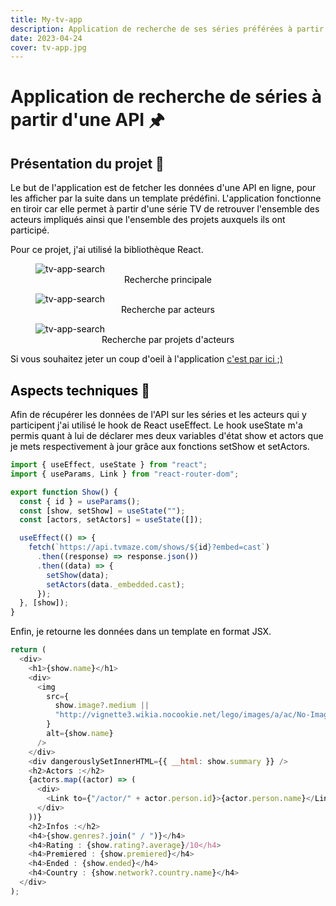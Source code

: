 ```yaml
---
title: My-tv-app
description: Application de recherche de ses séries préférées à partir d'une API.
date: 2023-04-24
cover: tv-app.jpg
---
```


# Application de recherche de séries à partir d'une API 🖈

## Présentation du projet 📜

<font color="black">Le but de l'application est de fetcher les données d'une API en ligne, pour les afficher par la suite dans un template prédéfini. L'application fonctionne en tiroir car elle permet à partir d'une série TV de retrouver l'ensemble des acteurs impliqués ainsi que l'ensemble des projets auxquels ils ont participé.

Pour ce projet, j'ai utilisé la bibliothèque React.

<figure><img style="display: block; margin-left: auto; margin-right: auto" src="/images/projets/tv-search.jpg" alt="tv-app-search"></img><figcaption><center><font color="black">Recherche principale</center></figcaption></figure>

<figure><img style="display: block; margin-left: auto; margin-right: auto" src="/images/projets/tv-actor.jpg" alt="tv-app-search"></img><figcaption><center><font color="black">Recherche par acteurs</center></figcaption></figure>

<figure><img style="display: block; margin-left: auto; margin-right: auto" src="/images/projets/tv-projects.jpg" alt="tv-app-search"></img><figcaption><center><font color="black">Recherche par projets d'acteurs</center></figcaption></figure>

Si vous souhaitez jeter un coup d'oeil à l'application <a href="https://my-web-app-64479.web.app/" target="_blank">c'est par ici ;)</a>

## Aspects techniques 📐

Afin de récupérer les données de l'API sur les séries et les acteurs qui y participent j'ai utilisé le hook de React useEffect. Le hook useState m'a permis quant à lui de déclarer mes deux variables d'état show et actors que je mets respectivement à jour grâce aux fonctions setShow et setActors.

```js
import { useEffect, useState } from "react";
import { useParams, Link } from "react-router-dom";

export function Show() {
  const { id } = useParams();
  const [show, setShow] = useState("");
  const [actors, setActors] = useState([]);

  useEffect(() => {
    fetch(`https://api.tvmaze.com/shows/${id}?embed=cast`)
      .then((response) => response.json())
      .then((data) => {
        setShow(data);
        setActors(data._embedded.cast);
      });
  }, [show]);
}
```

Enfin, je retourne les données dans un template en format JSX.

```js
return (
  <div>
    <h1>{show.name}</h1>
    <div>
      <img
        src={
          show.image?.medium ||
          "http://vignette3.wikia.nocookie.net/lego/images/a/ac/No-Image-Basic.png/revision/latest?cb=20130819001030"
        }
        alt={show.name}
      />
    </div>
    <div dangerouslySetInnerHTML={{ __html: show.summary }} />
    <h2>Actors :</h2>
    {actors.map((actor) => (
      <div>
        <Link to={"/actor/" + actor.person.id}>{actor.person.name}</Link>
      </div>
    ))}
    <h2>Infos :</h2>
    <h4>{show.genres?.join(" / ")}</h4>
    <h4>Rating : {show.rating?.average}/10</h4>
    <h4>Premiered : {show.premiered}</h4>
    <h4>Ended : {show.ended}</h4>
    <h4>Country : {show.network?.country.name}</h4>
  </div>
);
```
